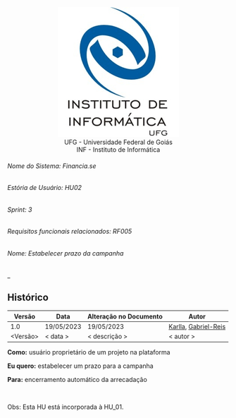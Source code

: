 <div align=center>
  <img src="/imagens/INFVertical.jpg">
</div>


<div align="center">UFG - Universidade Federal de Goiás</div>
<div align="center">INF - Instituto de Informática</div>

###### Nome do Sistema: Financia.se
###### Estória de Usuário: HU02
###### Sprint: 3
###### Requisitos funcionais relacionados: RF005
###### Nome: _Estabelecer prazo da campanha_
_

## Histórico
|**Versão**|**Data**|**Alteração no Documento**|**Autor**|
|------|----|---------|-----|
|1.0|19/05/2023|19/05/2023|[Karlla](https://github.com/karllaloane), [Gabriel-Reis](https://github.com/gabrielreisdvs)|
|<Versão>|< data >|< descrição >|< autor >|



**Como:** usuário proprietário de um projeto na plataforma

**Eu quero:** estabelecer um prazo para a campanha

**Para:** encerramento automático da arrecadação

<br />

Obs: Esta HU está incorporada à HU_01.
